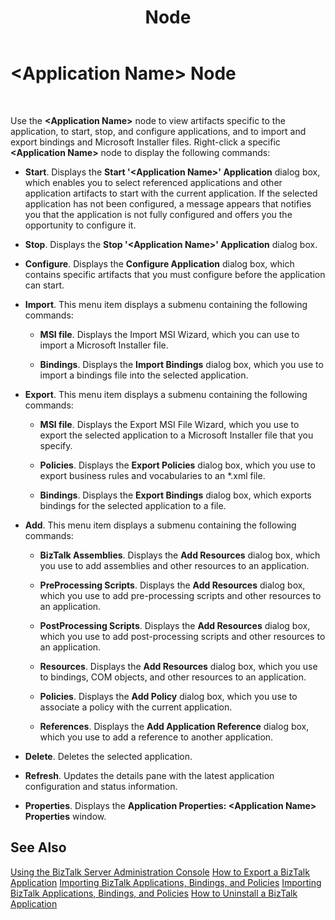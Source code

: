 ﻿---
title: <Application Name> Node
TOCTitle: <Application Name> Node
ms:assetid: b5af7d8a-2bb7-40bb-9c72-e51ea70e2d7b
ms:mtpsurl: https://msdn.microsoft.com/en-us/library/Aa578232(v=BTS.80)
ms:contentKeyID: 51530667
ms.date: 08/30/2017
mtps_version: v=BTS.80
f1_keywords:
- bts10.admin.node.application
---

# \<Application Name\> Node

 

Use the **\<Application Name\>** node to view artifacts specific to the application, to start, stop, and configure applications, and to import and export bindings and Microsoft Installer files. Right-click a specific **\<Application Name\>** node to display the following commands:

  - **Start**. Displays the **Start '\<Application Name\>' Application** dialog box, which enables you to select referenced applications and other application artifacts to start with the current application. If the selected application has not been configured, a message appears that notifies you that the application is not fully configured and offers you the opportunity to configure it.

  - **Stop**. Displays the **Stop '\<Application Name\>' Application** dialog box.

  - **Configure**. Displays the **Configure Application** dialog box, which contains specific artifacts that you must configure before the application can start.

  - **Import**. This menu item displays a submenu containing the following commands:
    
      - **MSI file**. Displays the Import MSI Wizard, which you can use to import a Microsoft Installer file.
    
      - **Bindings**. Displays the **Import Bindings** dialog box, which you use to import a bindings file into the selected application.

  - **Export**. This menu item displays a submenu containing the following commands:
    
      - **MSI file**. Displays the Export MSI File Wizard, which you use to export the selected application to a Microsoft Installer file that you specify.
    
      - **Policies**. Displays the **Export Policies** dialog box, which you use to export business rules and vocabularies to an \*.xml file.
    
      - **Bindings**. Displays the **Export Bindings** dialog box, which exports bindings for the selected application to a file.

  - **Add**. This menu item displays a submenu containing the following commands:
    
      - **BizTalk Assemblies**. Displays the **Add Resources** dialog box, which you use to add assemblies and other resources to an application.
    
      - **PreProcessing Scripts**. Displays the **Add Resources** dialog box, which you use to add pre-processing scripts and other resources to an application.
    
      - **PostProcessing Scripts**. Displays the **Add Resources** dialog box, which you use to add post-processing scripts and other resources to an application.
    
      - **Resources**. Displays the **Add Resources** dialog box, which you use to bindings, COM objects, and other resources to an application.
    
      - **Policies**. Displays the **Add Policy** dialog box, which you use to associate a policy with the current application.
    
      - **References**. Displays the **Add Application Reference** dialog box, which you use to add a reference to another application.

  - **Delete**. Deletes the selected application.

  - **Refresh**. Updates the details pane with the latest application configuration and status information.

  - **Properties**. Displays the **Application Properties: \<Application Name\> Properties** window.

## See Also

[Using the BizTalk Server Administration Console](https://msdn.microsoft.com/en-us/library/aa578089\(v=bts.80\))  
[How to Export a BizTalk Application](https://msdn.microsoft.com/en-us/library/aa577804\(v=bts.80\))  
[Importing BizTalk Applications, Bindings, and Policies](https://msdn.microsoft.com/en-us/library/aa560565\(v=bts.80\))  
[Importing BizTalk Applications, Bindings, and Policies](https://msdn.microsoft.com/en-us/library/aa560565\(v=bts.80\))  
[How to Uninstall a BizTalk Application](https://msdn.microsoft.com/en-us/library/aa577996\(v=bts.80\))

